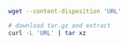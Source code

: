 ```sh
wget --content-disposition 'URL'
```

```sh
# download tar.gz and extract
curl -L 'URL' | tar xz
```
